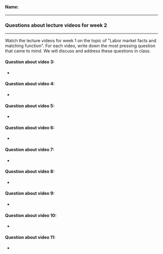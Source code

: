 #### Name:

---

### Questions about lecture videos for week 2

---

Watch the lecture videos for week 1 on the topic of "Labor market facts and matching function". For each video, write down the most pressing question that came to mind. We will discuss and address these questions in class.

#### Question about video 3:

+

#### Question about video 4:

+

#### Question about video 5:

+

#### Question about video 6:

+

#### Question about video 7:

+

#### Question about video 8:

+

#### Question about video 9:

+

#### Question about video 10:

+

#### Question about video 11:

+


